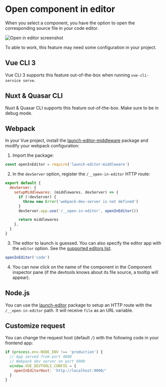 # Open component in editor

When you select a component, you have the option to open the corresponding source file in your code editor.

![Open in editor screenshot](../assets/open-in-editor.png)

To able to work, this feature may need some configuration in your project.

## Vue CLI 3

Vue CLI 3 supports this feature out-of-the-box when running `vue-cli-service serve`.

## Nuxt & Quasar CLI

Nuxt & Quasar CLI supports this feature out-of-the-box. Make sure to be in debug mode.

## Webpack

In your Vue project, install the [launch-editor-middleware](https://github.com/yyx990803/launch-editor#middleware) package and modify your webpack configuration:

1. Import the package:

```js
const openInEditor = require('launch-editor-middleware')
```

2. In the `devServer` option, register the `/__open-in-editor` HTTP route:

```js
export default {
  devServer: {
    setupMiddlewares: (middlewares, devServer) => {
      if (!devServer) {
        throw new Error('webpack-dev-server is not defined')
      }
      devServer.app.use('/__open-in-editor', openInEditor())

      return middlewares
    },
  }
}
```

3. The editor to launch is guessed. You can also specify the editor app with the `editor` option. See the [supported editors list](https://github.com/yyx990803/launch-editor#supported-editors).

```js
openInEditor('code')
```

4. You can now click on the name of the component in the Component inspector pane (if the devtools knows about its file source, a tooltip will appear).

## Node.js

You can use the [launch-editor](https://github.com/yyx990803/launch-editor#usage) package to setup an HTTP route with the `/__open-in-editor` path. It will receive `file` as an URL variable.

## Customize request

You can change the request host (default `/`) with the following code in your frontend app:

```js
if (process.env.NODE_ENV !== 'production') {
  // App served from port 4000
  // Webpack dev server on port 9000
  window.VUE_DEVTOOLS_CONFIG = {
    openInEditorHost: 'http://localhost:9000/'
  }
}
```
